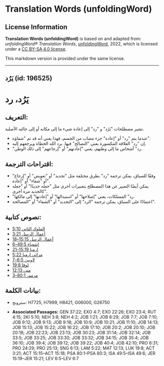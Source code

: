 # Translation Words (unfoldingWord)

## License Information

**Translation Words (unfoldingWord)** is based on and adapted from: _unfoldingWord® Translation Words_, [unfoldingWord](https://unfoldingword.org/utw), 2022, which is licensed under a [CC BY-SA 4.0 license](https://creativecommons.org/licenses/by-sa/4.0/legalcode.en).

This markdown version is provided under the same license.



--------------------------------

## يَرُد (id: 196525)

يَرُد، رد
=========

التعريف:
--------

تشير مصطلحات "يَرُد" و "رد" إلى إعادة شيء ما إلى مكانه أو إلى حالته الأصلية.

* عندما يتم "رد" أو "إعادة" جزء مصاب من الجسم، فهذا يعني أنه قد تم "شفاؤه".
* إن "رد" العلاقة المكسورة يعني "التصالح" فيها. يرد الله الخطاة ويرجعهم إليه.
* "رد" أشخاص ما إلى وطنهم، يعني "إعادتهم" أو "إرجاعهم" إلى ذلك الوطن.

اقتراحات الترجمة:
-----------------

* وفقًا للسياق، يمكن ترجمة "رد" بطرق مختلفة مثل "تجديد" أو "تعويض" أو "إرجاع" أو "شفاء" أو "إعادة".
* يمكن أيضًا التعبير عن هذا المصطلح بتعبيرات أخرى مثل "جعله جديدًا" أو "جعله كالجديد مرة أخرى".
* "رد" الممتلكات، يعني "إصلاحها" أو "استبدالها" أو "إعادتها" إلى مالكها.
* اعتمادًا على السياق، يمكن ترجمة "الرد" إلى "التجديد" أو "الشفاء" أو "المصالحة".

نصوص كتابية:
------------

* [الملوك الثاني 5:10](https://ref.ly/2Kgs5:10)
* [أعمال الرسل 3:21](https://ref.ly/Acts3:21)
* [أعمال الرسل 15:15–18](https://ref.ly/Acts15:15-Acts15:18)
* [إشعياء 49:5–6](https://ref.ly/Isa49:5-Isa49:6)
* [إرميا 15:19–21](https://ref.ly/Jer15:19-Jer15:21)
* [مراثي إرميا 5:22](https://ref.ly/Lam5:22)
* [لاويين 6:5–7](https://ref.ly/Lev6:5-Lev6:7)
* [لوقا 19:8](https://ref.ly/Luke19:8)
* [متى 12:13](https://ref.ly/Matt12:13)
* [مزمور 80:1–3](https://ref.ly/Ps80:1-Ps80:3)

بيانات الكلمة:
--------------

* سترونج: H7725, H7999, H8421, G06000, G26750

* **Associated Passages:** GEN 37:22; EXO 4:7; EXO 22:26; EXO 23:4; RUT 4:15; 2KI 5:10; NEH 3:8; NEH 4:2; JOB 1:21; JOB 6:29; JOB 7:7; JOB 7:10; JOB 9:12; JOB 9:13; JOB 9:18; JOB 10:9; JOB 10:21; JOB 11:10; JOB 14:13; JOB 15:13; JOB 15:22; JOB 16:22; JOB 17:10; JOB 20:2; JOB 20:10; JOB 20:18; JOB 22:23; JOB 23:13; JOB 30:23; JOB 31:14; JOB 32:14; JOB 33:5; JOB 33:25; JOB 33:30; JOB 33:32; JOB 34:15; JOB 35:4; JOB 36:10; JOB 39:4; JOB 39:12; JOB 39:22; JOB 40:4; JOB 42:10; PRO 6:31; PRO 24:29; PRO 25:13; SNG 6:13; LAM 5:22; MAT 12:13; LUK 19:8; ACT 3:21; ACT 15:15–ACT 15:18; PSA 80:1–PSA 80:3; ISA 49:5–ISA 49:6; JER 15:19–JER 15:21; LEV 6:5–LEV 6:7

